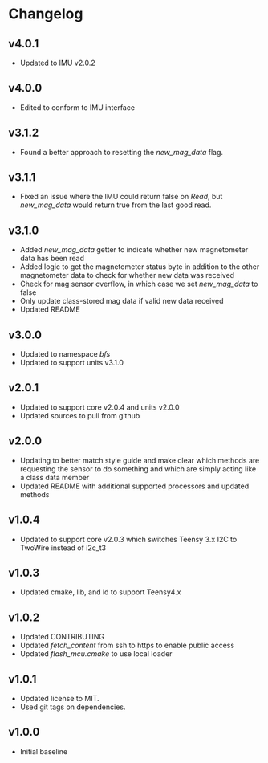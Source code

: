 # Changelog

## v4.0.1
- Updated to IMU v2.0.2

## v4.0.0
- Edited to conform to IMU interface

## v3.1.2
- Found a better approach to resetting the *new_mag_data* flag.

## v3.1.1
- Fixed an issue where the IMU could return false on *Read*, but *new_mag_data* would return true from the last good read.

## v3.1.0
- Added *new_mag_data* getter to indicate whether new magnetometer data has been read
- Added logic to get the magnetometer status byte in addition to the other magnetometer data to check for whether new data was received
- Check for mag sensor overflow, in which case we set *new_mag_data* to false
- Only update class-stored mag data if valid new data received
- Updated README

## v3.0.0
- Updated to namespace *bfs*
- Updated to support units v3.1.0

## v2.0.1
- Updated to support core v2.0.4 and units v2.0.0
- Updated sources to pull from github

## v2.0.0
- Updating to better match style guide and make clear which methods are requesting the sensor to do something and which are simply acting like a class data member
- Updated README with additional supported processors and updated methods

## v1.0.4
- Updated to support core v2.0.3 which switches Teensy 3.x I2C to TwoWire instead of i2c_t3

## v1.0.3
- Updated cmake, lib, and ld to support Teensy4.x

## v1.0.2
- Updated CONTRIBUTING
- Updated *fetch_content* from ssh to https to enable public access
- Updated *flash_mcu.cmake* to use local loader

## v1.0.1
- Updated license to MIT.
- Used git tags on dependencies.

## v1.0.0
- Initial baseline
